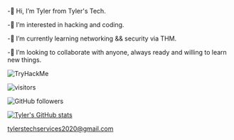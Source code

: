-👋 Hi, I’m Tyler from Tyler's Tech.

-👀 I’m interested in hacking and coding.

-🌱 I’m currently learning networking && security via THM.

-💞️ I’m looking to collaborate with anyone, always ready and willing to learn new things. 


<img src="https://tryhackme-badges.s3.amazonaws.com/LawlessCarrot.png" alt="TryHackMe">

![visitors](https://visitor-badge.glitch.me/badge?page_id=TylersTech2020.TylersTech2020&left_color=green&right_color=red)

<img alt="GitHub followers" src="https://img.shields.io/github/followers/TylersTech2020?style=social">

[![Tyler's GitHub stats](https://github-readme-stats.vercel.app/api?username=TylersTech2020)](https://github.com/anuraghazra/github-readme-stats)



tylerstechservices2020@gmail.com
<!---
TylersTech2020/TylersTech2020 is a cow special pie repository because its `README.md` (this file) appears on your GitHub profile.
You can click the Preview link to take a look at your changes or you can leave it how it is cause does anyone actually look at these...
--->
